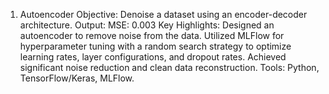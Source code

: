 1. Autoencoder
Objective: Denoise a dataset using an encoder-decoder architecture. Output: MSE: 0.003  Key Highlights: Designed an autoencoder to remove noise from the data. Utilized MLFlow for hyperparameter tuning with a random search strategy to optimize learning rates, layer configurations, and dropout rates. Achieved significant noise reduction and clean data reconstruction. Tools: Python, TensorFlow/Keras, MLFlow.
